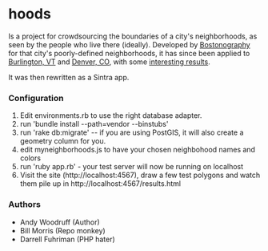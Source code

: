 # hoods

Is a project for crowdsourcing the boundaries of a city's neighborhoods, as seen by the people who live there (ideally). Developed by [Bostonography](http://www.bostonography.com) for that city's poorly-defined neighborhoods, it has since been applied to [Burlington, VT](http://btvhoods.geosprocket.org) and [Denver, CO](http://milehigh.geosprocket.org), with some [interesting results](http://btvhoods.geosprocket.org/results2.html).

It was then rewritten as a Sintra app.

### Configuration

1. Edit environments.rb to use the right database adapter.
2. run 'bundle install --path=vendor --binstubs'
3. run 'rake db:migrate'  -- if you are using PostGIS, it will also create a geometry column for you.
4. edit myneighborhoods.js to have your chosen neighbohood names and colors
5. run 'ruby app.rb' - your test server will now be running on localhost
6. Visit the site (http://localhost:4567), draw a few test polygons and watch them pile up in http://localhost:4567/results.html


### Authors
* Andy Woodruff (Author)
* Bill Morris (Repo monkey)
* Darrell Fuhriman (PHP hater)
